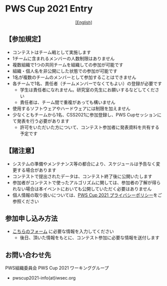 # PWS Cup 2021 Entry

<div style="text-align: center;">
 <font size="2">
  <a href="./entry_e.html">[English]</a>
 </font>
</div>

## 【参加規定】

- コンテストはチーム戦として実施します
- 1チームに含まれるメンバーの人数制限はありません
- 複数組織で1つの共同チームを組織しての参加が可能です
- 組織・個人名を非公開にした状態での参加が可能です
- 1名が複数のチームのメンバーとして参加することはできません
- 各チームで1名、責任者（チームメンバーでなくてもよい）の登録が必要です
    - 学生は責任者になれません。研究室の先生にお願いするなどしてください
    - 責任者は、チーム間で重複があっても構いません
- 使用するソフトウェアやハードウェアには制限を加えません
- 少なくともチームから1名、CSS2021に参加登録し、PWS Cupセッションにて発表を行う必要があります
    - 許可をいただいた方について、コンテスト参加者に発表資料を共有する予定です 

## 【諸注意】
- システムの準備やメンテナンス等の都合により、スケジュールは予告なく変更する場合があります
- コンテストで提出されたデータは、コンテスト終了後に公開いたします
- 参加者がコンテストで使ったアルゴリズムに関しては、参加者の了解が得られない場合は本イベントにおいても公開していただく必要はありません 
- 個人情報の取り扱いについては、[PWS Cup 2021 プライバシーポリシー](./privacy_policy.html)をご参照ください


## 参加申し込み方法
- [こちらのフォーム](https://forms.gle/b2gBRWQnkRifPWcC6) に必要な情報を入力してください
    - 後日、頂いた情報をもとに、コンテスト参加に必要な情報を送付します

## お問い合わせ先
PWS組織委員会 PWS Cup 2021 ワーキンググループ

  - pwscup2021-info(at)iwsec.org
